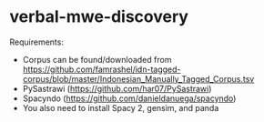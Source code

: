 # verbal-mwe-discovery


Requirements:
- Corpus can be found/downloaded from https://github.com/famrashel/idn-tagged-corpus/blob/master/Indonesian_Manually_Tagged_Corpus.tsv
- PySastrawi (https://github.com/har07/PySastrawi)
- Spacyndo (https://github.com/danieldanuega/spacyndo)
- You also need to install Spacy 2, gensim, and panda
